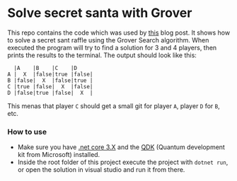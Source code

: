 # Solve secret santa with Grover

This repo contains the code which was used by [this](https://vincent.frl/quantum-secret-santa/) blog post. It shows how to solve a secret sant raffle using the Grover Search algorithm.
When executed the program will try to find a solution for 3 and 4 players, then prints the results to the terminal. The output should look like this: 
```
  |A    |B    |C    |D
A |  X  |false|true |false|
B |false|  X  |false|true |
C |true |false|  X  |false|
D |false|true |false|  X  |
```
This menas that player `C` should get a small git for player `A`, player `D` for `B`, etc.

### How to use
- Make sure you have [.net core 3.X](https://dotnet.microsoft.com/download/dotnet-core) and the [QDK](https://docs.microsoft.com/en-us/quantum/quickstarts/) (Quantum development kit from Microsoft) installed.
- Inside the root folder of this project execute the project with `dotnet run`, or open the solution in visual studio and run it from there.